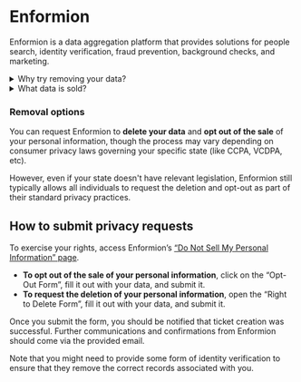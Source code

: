 # Enformion

Enformion is a data aggregation platform that provides solutions for people search, identity verification, fraud prevention, background checks, and marketing.

<details>
<summary>Why try removing your data?</summary>
<p>In addition to providing people-search services themselves, Enformion supplies data to people-search sites through its API, licensing agreements, and data partnerships.</p>
</details>
<details>
<summary>What data is sold?</summary>
<p>Such data contains hundreds of attributes including demographics, property records, employment history, phone numbers, relatives, associates, addresses, and more. You can learn what data Enformion maintains about you by submitting a Right to Know request <a href='https://www.enformion.com/opt-out/'>here</a>.</p>
</details>

### Removal options
You can request Enformion to **delete your data** and **opt out of the sale** of your personal information, though the process may vary depending on consumer privacy laws governing your specific state (like CCPA, VCDPA, etc). 

However, even if your state doesn't have relevant legislation, Enformion still typically allows all individuals to request the deletion and opt-out as part of their standard privacy practices.

## How to submit privacy requests

To exercise your rights, access Enformion’s [“Do Not Sell My Personal Information” page](https://www.enformion.com/opt-out/).
<div class="list-style-bullet"></div>

- **To opt out of the sale of your personal information**, click on the “Opt-Out Form”, fill it out with your data, and submit it.
- **To request the deletion of your personal information**, open the “Right to Delete Form”, fill it out with your data, and submit it.


Once you submit the form, you should be notified that ticket creation was successful. Further communications and confirmations from Enformion should come via the provided email.

Note that you might need to provide some form of identity verification to ensure that they remove the correct records associated with you.